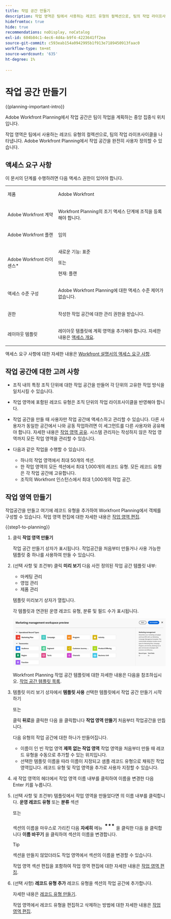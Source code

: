 ```yaml
---
title: 작업 공간 만들기
description: 작업 영역은 팀에서 사용하는 레코드 유형의 컬렉션으로, 팀의 작업 라이프사이클을 나타냅니다. Adobe Workfront Planning에서 작업 공간을 완전히 사용자 정의할 수 있습니다. 레코드 유형은 작업 영역의 섹션별로 구성됩니다.
hidefromtoc: true
hide: true
recommendations: noDisplay, noCatalog
exl-id: 604b84c1-4ec6-4d4a-b9f4-4223641ff2ea
source-git-commit: c593eab154a0942995b1f913e7189450913faac0
workflow-type: tm+mt
source-wordcount: '635'
ht-degree: 1%

---
```


<!--udpate the metadata with real information when making this avilable in TOC and in the left nav-->

# 작업 공간 만들기

{{planning-important-intro}}

Adobe Workfront Planning에서 작업 공간은 팀이 작업을 계획하는 중앙 집중식 위치입니다.

작업 영역은 팀에서 사용하는 레코드 유형의 컬렉션으로, 팀의 작업 라이프사이클을 나타냅니다. Adobe Workfront Planning에서 작업 공간을 완전히 사용자 정의할 수 있습니다.

## 액세스 요구 사항

이 문서의 단계를 수행하려면 다음 액세스 권한이 있어야 합니다.

<table style="table-layout:auto">
 <col>
 </col>
 <col>
 </col>
 <tbody>
    <tr>
<tr>
<td>
   <p> 제품</p> </td>
   <td>
   <p> Adobe Workfront</p> </td>
  </tr>  
 <td role="rowheader"><p>Adobe Workfront 계약</p></td>
   <td>
<p>Workfront Planning의 조기 액세스 단계에 조직을 등록해야 합니다. </p>
   </td>
  </tr>
  <tr>
   <td role="rowheader"><p>Adobe Workfront 플랜</p></td>
   <td>
<p>임의</p>
   </td>
  </tr>
  <tr>
   <td role="rowheader"><p>Adobe Workfront 라이센스*</p></td>
   <td>
   <p>새로운 기능: 표준</p>
   또는
   <p>현재: 플랜</p> 
  </td>
  </tr>

<tr>
   <td role="rowheader"><p>액세스 수준 구성</p></td>
   <td> <p>Adobe Workfront Planning에 대한 액세스 수준 제어가 없습니다.</p>
</td>
  </tr>

<tr>
   <td role="rowheader"><p>권한</p></td>
   <td> <p>작성한 작업 공간에 대한 관리 권한을 받습니다. </p>  
</td>
  </tr>

<tr>
   <td role="rowheader"><p>레이아웃 템플릿</p></td>
   <td> <p>레이아웃 템플릿에 계획 영역을 추가해야 합니다. 자세한 내용은 <a href="/help/quicksilver/planning/access/access-overview.md">액세스 개요</a>. </p>  
</td>
  </tr>

</tbody>
</table>

액세스 요구 사항에 대한 자세한 내용은 [Workfront 설명서의 액세스 요구 사항](/help/quicksilver/administration-and-setup/add-users/access-levels-and-object-permissions/access-level-requirements-in-documentation.md).

<!--Maybe enable this at GA - but Planning is not supposed to have Access controls in the Workfront Access Level: 
>[!NOTE]
>
>If you don't have access, ask your Workfront administrator if they set additional restrictions in your access level. For information on how a Workfront administrator can change your access level, see [Create or modify custom access levels](/help/quicksilver/administration-and-setup/administration-and-setup/add-users/configure-and-grant-access/create-modify-access-levels.md). -->

<!-- Notes to add for the table: for the "Workfront plans" row: the above is only for closed beta; when going to GA - activate the following plans:    
<p>Current plan: Prime and Ultimate</p>
<p>Legacy plan: Enterprise</p>-->

<!-- Notes for the table: for the "Workfront access" row: <p>For more information, see <a href="../../administration-and-setup/add-users/access-levels-and-object-permissions/wf-licenses.md" class="MCXref xref">Adobe Workfront licenses overview</a>.</p>-->

## 작업 공간에 대한 고려 사항

* 조직 내의 특정 조직 단위에 대한 작업 공간을 만들어 각 단위의 고유한 작업 방식을 일치시킬 수 있습니다.
* 작업 영역에 포함된 레코드 유형은 조직 단위의 작업 라이프사이클을 반영해야 합니다.
* 작업 공간을 만들 때 사용자만 작업 공간에 액세스하고 관리할 수 있습니다. 다른 사용자가 동일한 공간에서 나와 공동 작업하려면 이 세그먼트를 다른 사용자와 공유해야 합니다. 자세한 내용은 [작업 영역 공유](/help/quicksilver/planning/access/share-workspaces.md). 시스템 관리자는 작성하지 않은 작업 영역까지 모든 작업 영역을 관리할 수 있습니다.
* 다음과 같은 작업을 수행할 수 있습니다.

   * 하나의 작업 영역에서 최대 50개의 섹션.
   * 한 작업 영역의 모든 섹션에서 최대 1,000개의 레코드 유형. 모든 레코드 유형은 각 작업 공간에 고유합니다. <!--this might change-->
   * 조직의 Workfront 인스턴스에서 최대 1,000개의 작업 공간.


## 작업 영역 만들기

작업공간을 만들고 여기에 레코드 유형을 추가하여 Workfront Planning에서 객체를 구성할 수 있습니다. 작업 영역 편집에 대한 자세한 내용은 [작업 영역 편집](/help/quicksilver/planning/architecture/edit-workspaces.md).

{{step1-to-planning}}

1. 클릭 **작업 영역 만들기**

   작업 공간 만들기 상자가 표시됩니다. 작업공간을 처음부터 만들거나 사용 가능한 템플릿 중 하나를 사용하여 만들 수 있습니다.

1. (선택 사항 및 조건부) 클릭 **미리 보기** 다음 사전 정의된 작업 공간 템플릿 내부:

   * 마케팅 관리
   * 영업 관리
   * 제품 관리

   템플릿 미리보기 상자가 열립니다.

   각 템플릿과 연관된 운영 레코드 유형, 분류 및 필드 수가 표시됩니다.

   ![](assets/previewing-a-workspace-template.png)

   Workfront Planning 작업 공간 템플릿에 대한 자세한 내용은 다음을 참조하십시오. [작업 공간 템플릿 목록](/help/quicksilver/planning/architecture/workspace-templates.md).

1. 템플릿 미리 보기 상자에서 **템플릿 사용** 선택한 템플릿에서 작업 공간 만들기 시작하기

   또는

   클릭 **뒤로**&#x200B;을 클릭한 다음 을 클릭합니다 **작업 영역 만들기** 처음부터 작업공간을 만듭니다.

   다음 유형의 작업 공간에 대한 하나가 만들어집니다.

   * 이름이 인 빈 작업 영역 **제목 없는 작업 영역** 작업 영역을 처음부터 만들 때 레코드 유형을 수동으로 추가할 수 있는 위치입니다.
   * 선택한 템플릿 이름을 따라 이름이 지정되고 샘플 레코드 유형으로 채워진 작업 영역입니다. 레코드 유형 및 작업 영역을 추가로 사용자 지정할 수 있습니다.

1. 새 작업 영역의 헤더에서 작업 영역 이름 내부를 클릭하여 이름을 변경한 다음 Enter 키를 누릅니다.

1. (선택 사항 및 조건부) 템플릿에서 작업 영역을 만들었다면 의 이름 내부를 클릭합니다. **운영 레코드 유형** 또는 **분류** 섹션

   또는

   섹션의 이름을 마우스로 가리킨 다음 **자세히** 메뉴 ![](assets/more-menu.png)을 클릭한 다음 을 클릭합니다 **이름 바꾸기** 을 클릭하여 섹션의 이름을 변경합니다.

   >[!TIP]
   >
   >섹션을 만들지 않았더라도 작업 영역에서 섹션의 이름을 변경할 수 있습니다.

   작업 영역 섹션 편집을 포함하여 작업 영역 편집에 대한 자세한 내용은 [작업 영역 편집](/help/quicksilver/planning/architecture/edit-workspaces.md).

1. (선택 사항) **레코드 유형 추가** 레코드 유형을 섹션의 작업 공간에 추가합니다.

   자세한 내용은 [레코드 유형 만들기](/help/quicksilver/planning/architecture/create-record-types.md).

   작업 영역에서 레코드 유형을 편집하고 삭제하는 방법에 대한 자세한 내용은 [작업 영역 편집](/help/quicksilver/planning/architecture/edit-workspaces.md).


